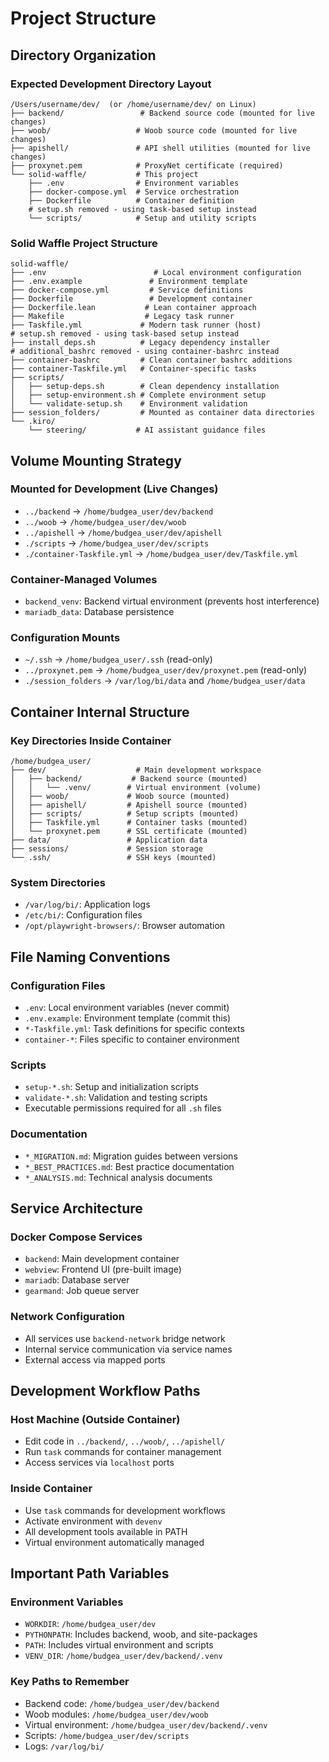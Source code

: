 # Project Structure

## Directory Organization

### Expected Development Directory Layout
```
/Users/username/dev/  (or /home/username/dev/ on Linux)
├── backend/                 # Backend source code (mounted for live changes)
├── woob/                   # Woob source code (mounted for live changes)
├── apishell/               # API shell utilities (mounted for live changes)
├── proxynet.pem            # ProxyNet certificate (required)
└── solid-waffle/           # This project
    ├── .env                # Environment variables
    ├── docker-compose.yml  # Service orchestration
    ├── Dockerfile          # Container definition
    # setup.sh removed - using task-based setup instead
    └── scripts/            # Setup and utility scripts
```

### Solid Waffle Project Structure
```
solid-waffle/
├── .env                        # Local environment configuration
├── .env.example               # Environment template
├── docker-compose.yml         # Service definitions
├── Dockerfile                 # Development container
├── Dockerfile.lean           # Lean container approach
├── Makefile                  # Legacy task runner
├── Taskfile.yml             # Modern task runner (host)
# setup.sh removed - using task-based setup instead
├── install_deps.sh          # Legacy dependency installer
# additional_bashrc removed - using container-bashrc instead
├── container-bashrc         # Clean container bashrc additions
├── container-Taskfile.yml   # Container-specific tasks
├── scripts/
│   ├── setup-deps.sh        # Clean dependency installation
│   ├── setup-environment.sh # Complete environment setup
│   └── validate-setup.sh    # Environment validation
├── session_folders/         # Mounted as container data directories
└── .kiro/
    └── steering/           # AI assistant guidance files
```

## Volume Mounting Strategy

### Mounted for Development (Live Changes)
- `../backend` → `/home/budgea_user/dev/backend`
- `../woob` → `/home/budgea_user/dev/woob`
- `../apishell` → `/home/budgea_user/dev/apishell`
- `./scripts` → `/home/budgea_user/dev/scripts`
- `./container-Taskfile.yml` → `/home/budgea_user/dev/Taskfile.yml`

### Container-Managed Volumes
- `backend_venv`: Backend virtual environment (prevents host interference)
- `mariadb_data`: Database persistence

### Configuration Mounts
- `~/.ssh` → `/home/budgea_user/.ssh` (read-only)
- `../proxynet.pem` → `/home/budgea_user/dev/proxynet.pem` (read-only)
- `./session_folders` → `/var/log/bi/data` and `/home/budgea_user/data`

## Container Internal Structure

### Key Directories Inside Container
```
/home/budgea_user/
├── dev/                    # Main development workspace
│   ├── backend/           # Backend source (mounted)
│   │   └── .venv/        # Virtual environment (volume)
│   ├── woob/             # Woob source (mounted)
│   ├── apishell/         # Apishell source (mounted)
│   ├── scripts/          # Setup scripts (mounted)
│   ├── Taskfile.yml      # Container tasks (mounted)
│   └── proxynet.pem      # SSL certificate (mounted)
├── data/                 # Application data
├── sessions/             # Session storage
└── .ssh/                 # SSH keys (mounted)
```

### System Directories
- `/var/log/bi/`: Application logs
- `/etc/bi/`: Configuration files
- `/opt/playwright-browsers/`: Browser automation

## File Naming Conventions

### Configuration Files
- `.env`: Local environment variables (never commit)
- `.env.example`: Environment template (commit this)
- `*-Taskfile.yml`: Task definitions for specific contexts
- `container-*`: Files specific to container environment

### Scripts
- `setup-*.sh`: Setup and initialization scripts
- `validate-*.sh`: Validation and testing scripts
- Executable permissions required for all `.sh` files

### Documentation
- `*_MIGRATION.md`: Migration guides between versions
- `*_BEST_PRACTICES.md`: Best practice documentation
- `*_ANALYSIS.md`: Technical analysis documents

## Service Architecture

### Docker Compose Services
- `backend`: Main development container
- `webview`: Frontend UI (pre-built image)
- `mariadb`: Database server
- `gearmand`: Job queue server

### Network Configuration
- All services use `backend-network` bridge network
- Internal service communication via service names
- External access via mapped ports

## Development Workflow Paths

### Host Machine (Outside Container)
- Edit code in `../backend/`, `../woob/`, `../apishell/`
- Run `task` commands for container management
- Access services via `localhost` ports

### Inside Container
- Use `task` commands for development workflows
- Activate environment with `devenv`
- All development tools available in PATH
- Virtual environment automatically managed

## Important Path Variables

### Environment Variables
- `WORKDIR`: `/home/budgea_user/dev`
- `PYTHONPATH`: Includes backend, woob, and site-packages
- `PATH`: Includes virtual environment and scripts
- `VENV_DIR`: `/home/budgea_user/dev/backend/.venv`

### Key Paths to Remember
- Backend code: `/home/budgea_user/dev/backend`
- Woob modules: `/home/budgea_user/dev/woob`
- Virtual environment: `/home/budgea_user/dev/backend/.venv`
- Scripts: `/home/budgea_user/dev/scripts`
- Logs: `/var/log/bi/`